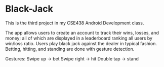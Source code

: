 # Black-Jack

This is the third project in my CSE438 Android Development class.

The app allows users to create an account to track their wins, losses, and money; 
all of which are displayed in a leaderboard ranking all users by win/loss ratio.
Users play black jack against the dealer in typical fashion. Betting, hitting, and
standing are done with gesture detection. 

Gestures:
Swipe up -> bet
Swipe right -> hit
Double tap -> stand
